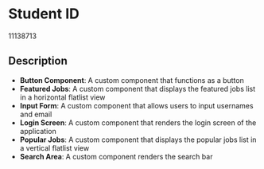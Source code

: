 # Student ID

11138713

## Description

- **Button Component**: A custom component that functions as a button
- **Featured Jobs**: A custom component that displays the featured jobs list in a horizontal flatlist view
- **Input Form**: A custom component that allows users to input usernames and email
- **Login Screen**: A custom component that renders the login screen of the application
- **Popular Jobs**: A custom component that displays the popular jobs list in a vertical flatlist view
- **Search Area**: A custom component renders the search bar
